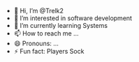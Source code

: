 - 👋 Hi, I’m @Trelk2
- 👀 I’m interested in software development 
- 🌱 I’m currently learning Systems
- 📫 How to reach me ...
- 😄 Pronouns: ...
- ⚡ Fun fact: Players Sock

<!---
Trelk2/Trelk2 is a ✨ special ✨ repository because its `README.md` (this file) appears on your GitHub profile.
You can click the Preview link to take a look at your changes.
--->
